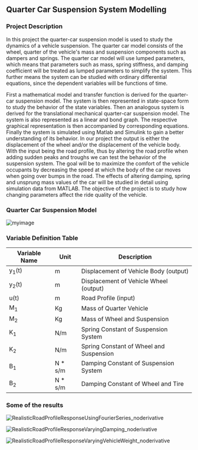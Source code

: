 ## Quarter Car Suspension System Modelling

### Project Description
In this project the quarter-car suspension model is used to study the dynamics of a vehicle suspension. The quarter car model consists of the wheel, 
quarter of the vehicle's mass and suspension components such as dampers and springs. The quarter car model will use lumped parameters, which means that 
parameters such as mass, spring stiffness, and damping coefficient will be treated as lumped parameters to simplify the system. This further means the 
system can be studied with ordinary differential equations, since the dependent variables will be functions of time.

First a mathematical model and transfer function is derived for the quarter-car suspension model. The system is then represented in state-space form to 
study the behavior of the state variables. Then an analogous system is derived for the translational mechanical quarter-car suspension model. The system 
is also represented as a linear and bond graph. The respective graphical representation is then accompanied by corresponding equations. Finally the system 
is simulated using Matlab and Simulink to gain a better understanding of its behavior. In our project the output is either the displacement of the wheel 
and/or the displacement of the vehicle body. With the input being the road profile, thus by altering the road profile when adding sudden peaks and troughs 
we can test the behavior of the suspension system. The goal will be to maximize the comfort of the vehicle occupants by decreasing the speed at which the 
body of the car moves when going over bumps in the road. The effects of altering damping, spring and unsprung mass values of the car will be studied in 
detail using simulation data from MATLAB. The objective of the project is to study how changing parameters affect the ride quality of the vehicle.


### Quarter Car Suspension Model

![myimage](https://user-images.githubusercontent.com/86879362/212531546-ec31c5e7-8900-46ed-b235-8857a270973c.jpg)

### Variable Definition Table
Variable Name | Unit          | Description
------------- | ------------- | -----------
y<sub>1</sub>(t) | m  | Displacement of Vehicle Body (output)
y<sub>2</sub>(t) | m  | Displacement of Vehicle Wheel (output)
u(t) | m  | Road Profile (input)
M<sub>1</sub>  | Kg  | Mass of Quarter Vehicle
M<sub>2</sub>  | Kg  | Mass of Wheel and Suspension
K<sub>1</sub>  | N/m | Spring Constant of Suspension System
K<sub>2</sub>  | N/m | Spring Constant of Wheel and Suspension
B<sub>1</sub>  | N * s/m | Damping Constant of Suspension System
B<sub>2</sub>  | N * s/m | Damping Constant of Wheel and Tire


### Some of the results
![RealisticRoadProfileResponseUsingFourierSeries_noderivative](https://user-images.githubusercontent.com/86879362/212531747-300f7273-9cc1-47ba-8f45-3477dfe5741c.jpg)

![RealisticRoadProfileResponseVaryingDamping_noderivative](https://user-images.githubusercontent.com/86879362/212531688-ee548139-ac7e-408a-b243-cb2fd67414f0.jpg)

![RealisticRoadProfileResponseVaryingVehicleWeight_noderivative](https://user-images.githubusercontent.com/86879362/212531691-2d67c9c5-69a0-46dc-8e62-dc6bf6313380.jpg)

